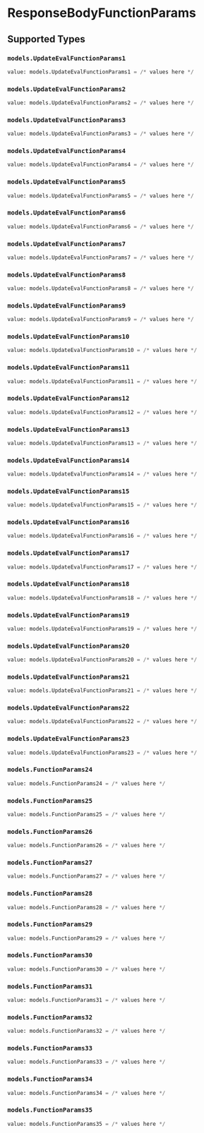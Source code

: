 # ResponseBodyFunctionParams


## Supported Types

### `models.UpdateEvalFunctionParams1`

```python
value: models.UpdateEvalFunctionParams1 = /* values here */
```

### `models.UpdateEvalFunctionParams2`

```python
value: models.UpdateEvalFunctionParams2 = /* values here */
```

### `models.UpdateEvalFunctionParams3`

```python
value: models.UpdateEvalFunctionParams3 = /* values here */
```

### `models.UpdateEvalFunctionParams4`

```python
value: models.UpdateEvalFunctionParams4 = /* values here */
```

### `models.UpdateEvalFunctionParams5`

```python
value: models.UpdateEvalFunctionParams5 = /* values here */
```

### `models.UpdateEvalFunctionParams6`

```python
value: models.UpdateEvalFunctionParams6 = /* values here */
```

### `models.UpdateEvalFunctionParams7`

```python
value: models.UpdateEvalFunctionParams7 = /* values here */
```

### `models.UpdateEvalFunctionParams8`

```python
value: models.UpdateEvalFunctionParams8 = /* values here */
```

### `models.UpdateEvalFunctionParams9`

```python
value: models.UpdateEvalFunctionParams9 = /* values here */
```

### `models.UpdateEvalFunctionParams10`

```python
value: models.UpdateEvalFunctionParams10 = /* values here */
```

### `models.UpdateEvalFunctionParams11`

```python
value: models.UpdateEvalFunctionParams11 = /* values here */
```

### `models.UpdateEvalFunctionParams12`

```python
value: models.UpdateEvalFunctionParams12 = /* values here */
```

### `models.UpdateEvalFunctionParams13`

```python
value: models.UpdateEvalFunctionParams13 = /* values here */
```

### `models.UpdateEvalFunctionParams14`

```python
value: models.UpdateEvalFunctionParams14 = /* values here */
```

### `models.UpdateEvalFunctionParams15`

```python
value: models.UpdateEvalFunctionParams15 = /* values here */
```

### `models.UpdateEvalFunctionParams16`

```python
value: models.UpdateEvalFunctionParams16 = /* values here */
```

### `models.UpdateEvalFunctionParams17`

```python
value: models.UpdateEvalFunctionParams17 = /* values here */
```

### `models.UpdateEvalFunctionParams18`

```python
value: models.UpdateEvalFunctionParams18 = /* values here */
```

### `models.UpdateEvalFunctionParams19`

```python
value: models.UpdateEvalFunctionParams19 = /* values here */
```

### `models.UpdateEvalFunctionParams20`

```python
value: models.UpdateEvalFunctionParams20 = /* values here */
```

### `models.UpdateEvalFunctionParams21`

```python
value: models.UpdateEvalFunctionParams21 = /* values here */
```

### `models.UpdateEvalFunctionParams22`

```python
value: models.UpdateEvalFunctionParams22 = /* values here */
```

### `models.UpdateEvalFunctionParams23`

```python
value: models.UpdateEvalFunctionParams23 = /* values here */
```

### `models.FunctionParams24`

```python
value: models.FunctionParams24 = /* values here */
```

### `models.FunctionParams25`

```python
value: models.FunctionParams25 = /* values here */
```

### `models.FunctionParams26`

```python
value: models.FunctionParams26 = /* values here */
```

### `models.FunctionParams27`

```python
value: models.FunctionParams27 = /* values here */
```

### `models.FunctionParams28`

```python
value: models.FunctionParams28 = /* values here */
```

### `models.FunctionParams29`

```python
value: models.FunctionParams29 = /* values here */
```

### `models.FunctionParams30`

```python
value: models.FunctionParams30 = /* values here */
```

### `models.FunctionParams31`

```python
value: models.FunctionParams31 = /* values here */
```

### `models.FunctionParams32`

```python
value: models.FunctionParams32 = /* values here */
```

### `models.FunctionParams33`

```python
value: models.FunctionParams33 = /* values here */
```

### `models.FunctionParams34`

```python
value: models.FunctionParams34 = /* values here */
```

### `models.FunctionParams35`

```python
value: models.FunctionParams35 = /* values here */
```


